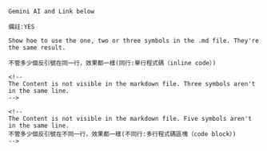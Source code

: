 

`Gemini AI and Link below`

``備註:YES``

```Show hoe to use the one, two or three symbols in the .md file. They're the same result.```


````` 不管多少個反引號在同一行，效果都一樣(同行:單行程式碼（inline code）)  `````


``` 
<!--
The Content is not visible in the markdown file. Three symbols aren't in the same line.
-->
```


````` 
<!--
The Content is not visible in the markdown file. Five symbols aren't in the same line.
不管多少個反引號在不同一行，效果都一樣(不同行:多行程式碼區塊（code block）)
-->
`````


<!--

Warren Buffett
investflowers888@gmail.com

-->

<!--
https://gemini.google.com/app/a4f701ddf9c1568e?hl=zh-TW
-->




<!--
999
-->
